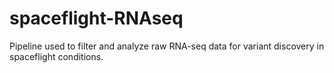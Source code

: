 # spaceflight-RNAseq
Pipeline used to filter and analyze raw RNA-seq data for variant discovery in spaceflight conditions.
